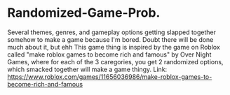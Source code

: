 # Randomized-Game-Prob.
Several themes, genres, and gameplay options getting slapped together somehow to make a game because I'm bored. Doubt there will be done much about it, but ehh
This game thing is inspired by the game on Roblox called "make roblox games to become rich and famous" by Over Night Games, where for each of the 3 caregories, you get 2 randomized options, which smacked together will make a game thingy. Link: https://www.roblox.com/games/11656036986/make-roblox-games-to-become-rich-and-famous
